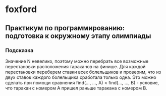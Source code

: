 # foxford
## Практикум по программированию: подготовка к окружному этапу олимпиады ##
### Подсказка ###
Значение N невелико, поэтому можно перебрать все возможные 
перестановки расположения тараканов на финише.
Для каждой перестановки переберем ставки всех болельщиков и проверим, 
что из двух ставок каждого болельщика сработала только одна. Это можно сделать при помощи сравнения
find(…, …, A) < find(…, …, B) - условие, что таракан с номером A пришел раньше таракана с номером B.
